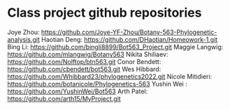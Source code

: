 # Class project github repositories
Joye Zhou: https://github.com/Joye-YF-Zhou/Botany-563-Phylogenetic-analysis.git
Haotian Deng: https://github.com/DHaotian/Homeowork-1.git
Bing Li: https://github.com/bingli8899/Bot563_Project.git
Maggie Langwig: https://github.com/mlangwig/Botany563
Nikita Shiliaev: https://github.com/Nolftop/btn563.git
Conor Bendett: https://github.com/cbendett/bot563.git
Wes Hibbard: https://github.com/Whibbard23/phylogenetics2022.git
Nicole Mitidieri: https://github.com/botanicole/Phylogenetics-563
Yushin Wei : https://github.com/YushinWei/Bot563
Arth Patel: https://github.com/arth15/MyProject.git
